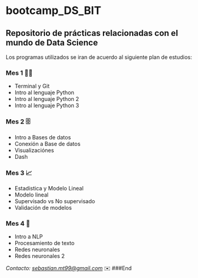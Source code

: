 # bootcamp_DS_BIT
## Repositorio de prácticas relacionadas con el mundo de Data Science

Los programas utilizados se iran de acuerdo al siguiente plan de estudios:

### **Mes 1** 🙇🏻
- Terminal y Git
- Intro al lenguaje Python
- Intro al lenguaje Python 2
- Intro al lenguaje Python 3

### **Mes 2** 🗄
- Intro a Bases de datos
- Conexión a Base de datos
- Visualizaciónes
- Dash

### **Mes 3** 📈
- Estadistica y Modelo Lineal
- Modelo lineal
- Supervisado vs No supervisado
- Validación de modelos

### **Mes 4** 📍
- Intro a NLP
- Procesamiento de texto
- Redes neuronales
- Redes neuronales 2

*Contacto: sebastian.mt99@gmail.com* ✉️
###End
